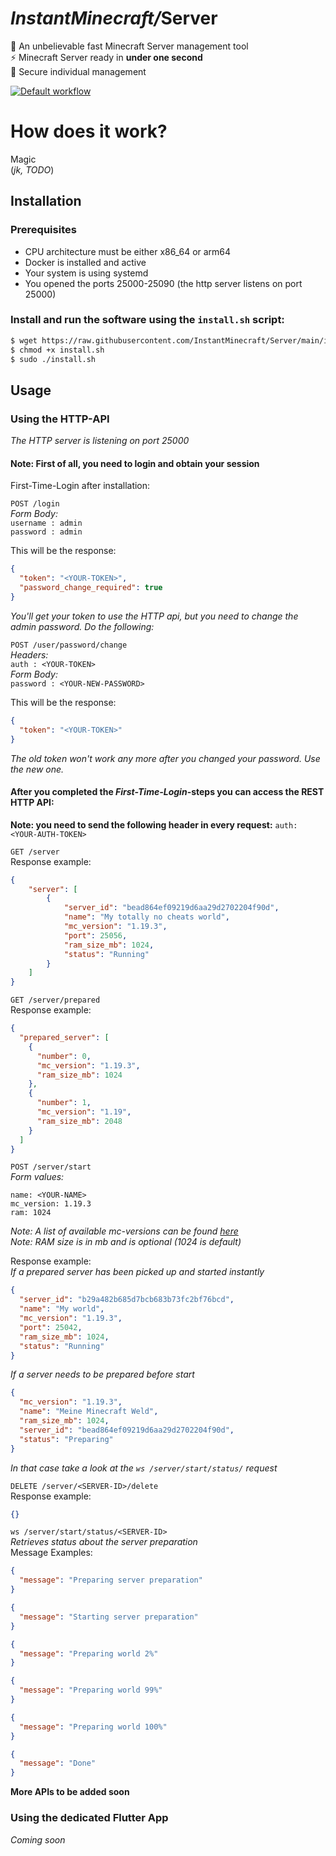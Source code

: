 # _InstantMinecraft/_**Server**

🚀 An unbelievable fast Minecraft Server management tool \
⚡ Minecraft Server ready in **under one second** \
🔐 Secure individual management

[![Default workflow](https://github.com/InstantMinecraft/Server/actions/workflows/test.yaml/badge.svg)](https://github.com/InstantMinecraft/Server/actions/workflows/workflow.yaml)

# How does it work?
Magic\
(_jk, TODO_)

## Installation
### Prerequisites
- CPU architecture must be either x86_64 or arm64
- Docker is installed and active
- Your system is using systemd
- You opened the ports 25000-25090 (the http server listens on port 25000)
### Install and run the software using the ``install.sh`` script:
```bash
$ wget https://raw.githubusercontent.com/InstantMinecraft/Server/main/install.sh -O install.sh
$ chmod +x install.sh
$ sudo ./install.sh
```

## Usage
### Using the HTTP-API
_The HTTP server is listening on port 25000_

#### Note: First of all, you need to login and obtain your session
First-Time-Login after installation:

`POST /login` \
_Form Body:_ \
`username : admin`\
`password : admin`

This will be the response:
```json
{
  "token": "<YOUR-TOKEN>",
  "password_change_required": true
}
```
_You'll get your token to use the HTTP api, but you need to change the admin password. Do the following:_

`POST /user/password/change` \
_Headers:_ \
`auth : <YOUR-TOKEN>`\
_Form Body:_ \
`password : <YOUR-NEW-PASSWORD>`

This will be the response:
```json
{
  "token": "<YOUR-TOKEN>"
}
```
_The old token won't work any more after you changed your password. Use the new one._

#### After you completed the _First-Time-Login_-steps you can access the REST HTTP API:
**Note: you need to send the following header in every request:** `auth: <YOUR-AUTH-TOKEN>`

`GET /server` \
Response example:
````json
{
    "server": [
        {
            "server_id": "bead864ef09219d6aa29d2702204f90d",
            "name": "My totally no cheats world",
            "mc_version": "1.19.3",
            "port": 25056,
            "ram_size_mb": 1024,
            "status": "Running"
        }
    ]
}
````


`GET /server/prepared` \
Response example:
````json
{
  "prepared_server": [
    {
      "number": 0,
      "mc_version": "1.19.3",
      "ram_size_mb": 1024
    },
    {
      "number": 1,
      "mc_version": "1.19",
      "ram_size_mb": 2048
    }
  ]
}
````

`POST /server/start` \
_Form values:_
```
name: <YOUR-NAME>
mc_version: 1.19.3
ram: 1024
```
_Note: A list of available mc-versions can be found [here](https://github.com/InstantMinecraft/Server/blob/faab69f5ca42bb4d7dec472e0e42a9eeca7f1724/pkg/config/mccontainer.go#L16)_ \
_Note: RAM size is in mb and is optional (1024 is default)_

Response example: \
_If a prepared server has been picked up and started instantly_
````json
{
  "server_id": "b29a482b685d7bcb683b73fc2bf76bcd",
  "name": "My world",
  "mc_version": "1.19.3",
  "port": 25042,
  "ram_size_mb": 1024,
  "status": "Running"
}
````
_If a server needs to be prepared before start_
````json
{
  "mc_version": "1.19.3",
  "name": "Meine Minecraft Weld",
  "ram_size_mb": 1024,
  "server_id": "bead864ef09219d6aa29d2702204f90d",
  "status": "Preparing"
}
````
_In that case take a look at the `ws /server/start/status/` request_


`DELETE /server/<SERVER-ID>/delete` \
Response example:
````json
{}
````

`ws /server/start/status/<SERVER-ID>` \
_Retrieves status about the server preparation_ \
Message Examples:
````json
{
  "message": "Preparing server preparation"
}
````
````json
{
  "message": "Starting server preparation"
}
````
````json
{
  "message": "Preparing world 2%"
}
````
````json
{
  "message": "Preparing world 99%"
}
````
````json
{
  "message": "Preparing world 100%"
}
````
````json
{
  "message": "Done"
}
````

**More APIs to be added soon**


### Using the dedicated Flutter App
_Coming soon_
